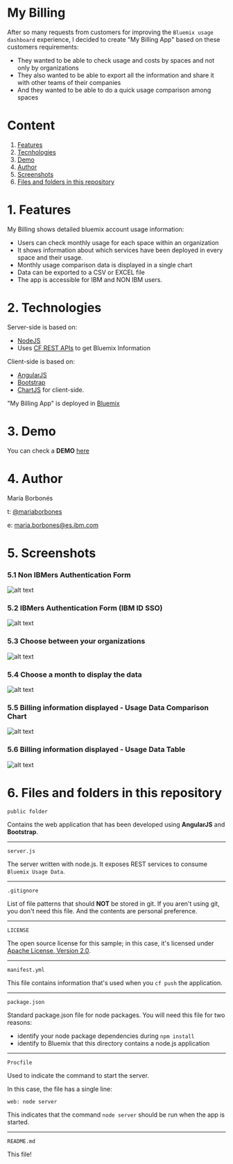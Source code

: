 My Billing
================================================================================

After so many requests from customers for improving the `Bluemix usage dashboard` experience, I decided to create "My Billing App" based on these customers requirements:


* They wanted to be able to check usage and costs by spaces and not only by organizations
* They also wanted to be able to export all the information and share it with other teams of their companies
* And they wanted to be able to do a quick usage comparison among spaces

# Content
 1. [Features](https://github.ibm.com/maria-borbones/mybilling#1-features)
 2. [Tecnhologies](https://github.ibm.com/maria-borbones/mybilling#2-technologies)
 3. [Demo](https://github.ibm.com/maria-borbones/mybilling#3-demo)
 4. [Author](https://github.ibm.com/maria-borbones/mybilling#4-author)
 5. [Screenshots](https://github.ibm.com/maria-borbones/mybilling#5-screenshots)
 6. [Files and folders in this repository](https://github.ibm.com/maria-borbones/mybilling#6-files-and-folders-in-this-repository)


# 1. Features

My Billing shows detailed bluemix account usage information:

* Users can check monthly usage for each space within an organization
* It shows information about which services have been deployed in every space and their usage.
* Monthly usage comparison data is displayed in a single chart
* Data can be exported to a CSV or EXCEL file
* The app is accessible for IBM and NON IBM users.

# 2. Technologies

Server-side is based on:

* [NodeJS](https://nodejs.org/es/)
* Uses [CF REST APIs](http://apidocs.cloudfoundry.org/258/) to get Bluemix Information

Client-side is based on:

* [AngularJS](https://angularjs.org/)
* [Bootstrap](http://getbootstrap.com/)
* [ChartJS](http://www.chartjs.org/) for client-side.

"My Billing App" is deployed in [Bluemix](http://bluemix.net)

# 3. Demo

You can check a **DEMO** [here](https://mybilling.mybluemix.net)

# 4. Author
María Borbonés

t: [@mariaborbones](http://twitter.com/mariaborbones)

e: <maria.borbones@es.ibm.com>


# 5. Screenshots
### 5.1 Non IBMers Authentication Form


![alt text](https://media.github.ibm.com/user/42357/files/27ff8e7c-9e2d-11e7-88ad-1afba430794f)

### 5.2 IBMers Authentication Form (IBM ID SSO)


![alt text](https://media.github.ibm.com/user/42357/files/2732f09c-9e2d-11e7-8c86-f33913766aae)

### 5.3 Choose between your organizations

![alt text](https://media.github.ibm.com/user/42357/files/27aece6a-9e2d-11e7-8e9a-780687d214dc)


### 5.4 Choose a month to display the data


![alt text](https://media.github.ibm.com/user/42357/files/28f3b4c0-9e2d-11e7-89a1-ad1a364f77b8)


### 5.5 Billing information displayed - Usage Data Comparison Chart

![alt text](https://media.github.ibm.com/user/42357/files/28746ae4-9e2d-11e7-9260-7f043f63c868)


### 5.6 Billing information displayed - Usage Data Table


![alt text](https://media.github.ibm.com/user/42357/files/296f6eb2-9e2d-11e7-8f59-21e359c773f9)


# 6. Files and folders in this repository

`public folder`

Contains the web application that has been developed using **AngularJS** and **Bootstrap**.

---

`server.js`

The server written with node.js. It exposes REST services to consume `Bluemix Usage Data`.

---

`.gitignore`

List of file patterns that should **NOT** be stored in git.  If you aren't using
git, you don't need this file.  And the contents are personal preference.

---

`LICENSE`

The open source license for this sample; in this case, it's licensed under
[Apache License, Version 2.0](http://www.apache.org/licenses/LICENSE-2.0).

---

`manifest.yml`

This file contains information that's used when you `cf push` the application.

---

`package.json`

Standard package.json file for node packages.  You will need this file for two
reasons:

* identify your node package dependencies during `npm install`
* identify to Bluemix that this directory contains a node.js application

---

`Procfile`

Used to indicate the command to start the server.

In this case, the file has a single line:

    web: node server

This indicates that the command `node server` should be run when the app is
started.

---

`README.md`

This file!
